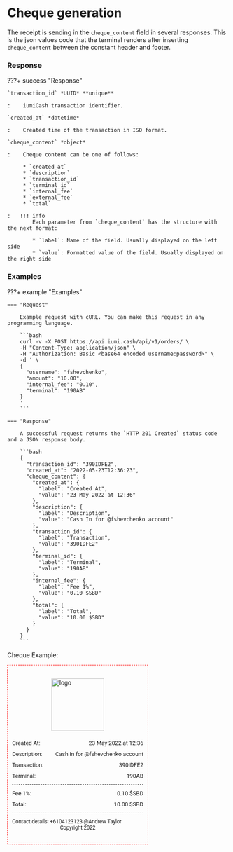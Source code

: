 # Cheque generation

The receipt is sending in the `cheque_content` field in several responses. 
This is the json values code that the terminal renders after inserting `cheque_content` between the constant header and footer.


### Response

???+ success "Response"

    `transaction_id` *UUID* **unique**

    :    iumiCash transaction identifier.

    `created_at` *datetime*

    :    Created time of the transaction in ISO format.

    `cheque_content` *object* 

    :    Cheque content can be one of follows:
    
         * `created_at`
         * `description`
         * `transaction_id`
         * `terminal_id`
         * `internal_fee`
         * `external_fee`
         * `total`

    :   !!! info
            Each parameter from `cheque_content` has the structure with the next format:
    
            * `label`: Name of the field. Usually displayed on the left side
            * `value`: Formatted value of the field. Usually displayed on the right side


### Examples

???+ example "Examples"

    === "Request"

        Example request with cURL. You can make this request in any programming language.

        ```bash
        curl -v -X POST https://api.iumi.cash/api/v1/orders/ \
        -H "Content-Type: application/json" \
        -H "Authorization: Basic <base64 encoded username:password>" \
        -d ' \
        {
          "username": "fshevchenko",
          "amount": "10.00",
          "internal_fee": "0.10",
          "terminal": "190AB"
        }
        '
        ```

    === "Response"

        A successful request returns the `HTTP 201 Created` status code and a JSON response body.

        ```bash
        {
          "transaction_id": "390IDFE2",
          "created_at": "2022-05-23T12:36:23",
          "cheque_content": {
            "created_at": {
              "label": "Created At",
              "value": "23 May 2022 at 12:36"
            },
            "description": {
              "label": "Description",
              "value": "Cash In for @fshevchenko account"
            },
            "transaction_id": {
              "label": "Transaction",
              "value": "390IDFE2"
            },
            "terminal_id": {
              "label": "Terminal",
              "value": "190AB"
            },
            "internal_fee": {
              "label": "Fee 1%",
              "value": "0.10 $SBD"
            },
            "total": {
              "label": "Total",
              "value": "10.00 $SBD"
            }
          }
        }
        ```

Cheque Example:

<div class="container">
  <div class="logo-container">
    <img class="logo"
         src="https://iumi.cash/wp-content/uploads/2022/07/cropped-Logo-COL-1-2-2496360276-1658144590803.png"
         alt="logo">
  </div>
  <div class="row-item">
    <p class="row-item_text">Created At:</p>
    <p class="row-item_value">23 May 2022 at 12:36</p>
  </div>
  <div class="row-item">
    <p class="row-item_text">Description:</p>
    <p class="row-item_value">Cash In for @fshevchenko account</p>
  </div>
  <div class="row-item">
    <p class="row-item_text">Transaction:</p>
    <p class="row-item_value">390IDFE2</p>
  </div>
  <div class="row-item">
    <p class="row-item_text">Terminal:</p>
    <p class="row-item_value">190AB</p>
  </div>
  <div class="separator"></div>
  <div class="row-item">
    <p class="row-item_text">Fee 1%:</p>
    <p class="row-item_value">0.10 $SBD</p>
  </div>
  <div class="row-item">
    <p class="row-item_text">Total:</p>
    <p class="row-item_value">10.00 $SBD</p>
  </div>
  <div class="separator"></div>
  <div class="copyright">
    <p class="contacts_text">Contact details: +6104123123 @Andrew Taylor</p>
    <p class="copyright_text">Copyright 2022</p>
  </div>
</div>


<style>
  .container * {
      box-sizing: border-box;
      font-family: 'Roboto', sans-serif;
  }


  .container p {
      margin: 0;
      padding: 0;
  }


  .container {
      width: 300px;
      padding: 30px 10px;
      justify-content: center;
      border: red 1px dashed;
  }

  .logo-container {
      display: flex;
      justify-content: center;
  }

  .logo {
      width: 120px;
      margin-bottom: 20px;
  }

  .row-item {
      display: flex;
      justify-content: space-between;
      flex-wrap: nowrap;
      margin-bottom: 10px;
  }

  .row-item_text {
      font-size: 13px;
  }

  .row-item_value {
      font-size: 13px;
      align-self: flex-end;
      margin-left: 10px;
  }

  .separator {
      margin: 12px 0;
      border-bottom: 1px dashed;
  }

  .copyright {

  }

  .contacts_text {
      font-size: 12px;
  }

  .copyright_text {
      margin-top: 4px;
      font-size: 12px;
      text-align: center;
  }
</style>



